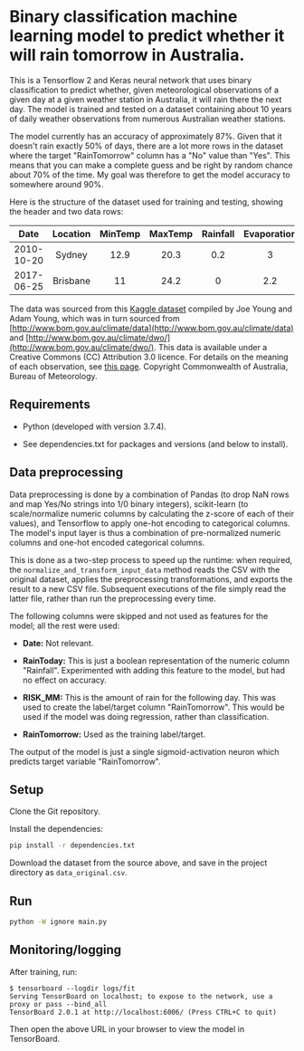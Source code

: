# Binary classification machine learning model to predict whether it will rain tomorrow in Australia.

This is a Tensorflow 2 and Keras neural network that uses binary classification to predict whether, given meteorological observations of a given day at a given weather station in Australia, it will rain there the next day. The model is trained and tested on a dataset containing about 10 years of daily weather observations from numerous Australian weather stations.

The model currently has an accuracy of approximately 87%. Given that it doesn't rain exactly 50% of days, there are a lot more rows in the dataset where the target "RainTomorrow" column has a "No" value than "Yes". This means that you can make a complete guess and be right by random chance about 70% of the time. My goal was therefore to get the model accuracy to somewhere around 90%.

Here is the structure of the dataset used for training and testing, showing the header and two data rows:

| Date       | Location | MinTemp | MaxTemp | Rainfall | Evaporation | Sunshine | WindGustDir | WindGustSpeed | WindDir9am | WindDir3pm | WindSpeed9am | WindSpeed3pm | Humidity9am | Humidity3pm | Pressure9am | Pressure3pm | Cloud9am | Cloud3pm | Temp9am | Temp3pm | RainToday | RISK_MM | RainTomorrow |
|:----------:|:--------:|:-------:|:-------:|:--------:|:-----------:|:--------:|:-----------:|:-------------:|:----------:|:----------:|:------------:|:------------:|:-----------:|:-----------:|:-----------:|:-----------:|:--------:|:--------:|:-------:|:-------:|:---------:|:-------:|:------------:|
| 2010-10-20 | Sydney   | 12.9    | 20.3    | 0.2      | 3           | 10.9     | ENE         | 37            | W          | E          | 11           | 26           | 70          | 57          | 1028.8      | 1025.6      | 3        | 1        | 16.9    | 19.8    | No        | 0       | No           |
| 2017-06-25 | Brisbane | 11      | 24.2    | 0        | 2.2         | 9.8      | ENE         | 20            | SSW        | NNE        | 2            | 7            | 68          | 53          | 1020.5      | 1017.3      | 6        | 3        | 15.9    | 22.6    | No        | 0       | Yes          |

The data was sourced from this [Kaggle dataset](https://www.kaggle.com/jsphyg/weather-dataset-rattle-package) compiled by Joe Young and Adam Young, which was in turn sourced from [http://www.bom.gov.au/climate/data](http://www.bom.gov.au/climate/data) and [http://www.bom.gov.au/climate/dwo/](http://www.bom.gov.au/climate/dwo/). This data is available under a Creative Commons (CC) Attribution 3.0 licence. For details on the meaning of each observation, see [this page](http://www.bom.gov.au/climate/dwo/IDCJDW0000.shtml). Copyright Commonwealth of Australia, Bureau of Meteorology.

## Requirements

* Python (developed with version 3.7.4).

* See dependencies.txt for packages and versions (and below to install).

## Data preprocessing

Data preprocessing is done by a combination of Pandas (to drop NaN rows and map Yes/No strings into 1/0 binary integers), scikit-learn (to scale/normalize numeric columns by calculating the z-score of each of their values), and Tensorflow to apply one-hot encoding to categorical columns. The model's input layer is thus a combination of pre-normalized numeric columns and one-hot encoded categorical columns.

This is done as a two-step process to speed up the runtime: when required, the `normalize_and_transform_input_data` method reads the CSV with the original dataset, applies the preprocessing transformations, and exports the result to a new CSV file. Subsequent executions of the file simply read the latter file, rather than run the preprocessing every time.

The following columns were skipped and not used as features for the model; all the rest were used:

* __Date:__ Not relevant.

* __RainToday:__ This is just a boolean representation of the numeric column "Rainfall". Experimented with adding this feature to the model, but had no effect on accuracy.

* __RISK_MM:__ This is the amount of rain for the following day. This was used to create the label/target column "RainTomorrow". This would be used if the model was doing regression, rather than classification.

* __RainTomorrow:__ Used as the training label/target.

The output of the model is just a single sigmoid-activation neuron which predicts target variable "RainTomorrow".

## Setup

Clone the Git repository.

Install the dependencies:

```bash
pip install -r dependencies.txt
```

Download the dataset from the source above, and save in the project directory as `data_original.csv`.

## Run

```bash
python -W ignore main.py
```

## Monitoring/logging

After training, run:

```
$ tensorboard --logdir logs/fit
Serving TensorBoard on localhost; to expose to the network, use a proxy or pass --bind_all
TensorBoard 2.0.1 at http://localhost:6006/ (Press CTRL+C to quit)
```

Then open the above URL in your browser to view the model in TensorBoard.
